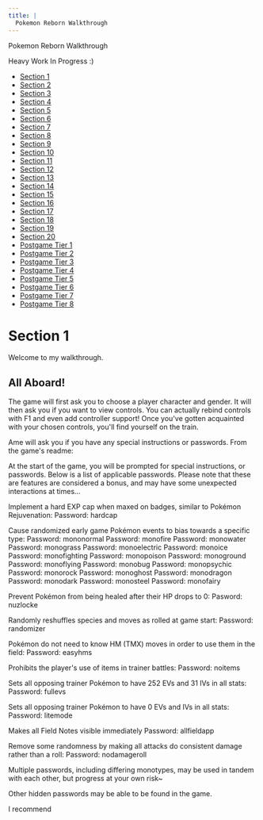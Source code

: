 ```yaml
---
title: |
  Pokemon Reborn Walkthrough
---
```


<p id="title-text">Pokemon Reborn Walkthrough </p>

Heavy Work In Progress :)

- [Section 1](#section-1)
- [Section 2](#section-2)
- [Section 3](#section-3)
- [Section 4](#section-4)
- [Section 5](#section-5)
- [Section 6](#section-6)
- [Section 7](#section-7)
- [Section 8](#section-8)
- [Section 9](#section-9)
- [Section 10](#section-10)
- [Section 11](#section-11)
- [Section 12](#section-12)
- [Section 13](#section-13)
- [Section 14](#section-14)
- [Section 15](#section-15)
- [Section 16](#section-16)
- [Section 17](#section-17)
- [Section 18](#section-18)
- [Section 19](#section-19)
- [Section 20](#section-20)
- [Postgame Tier 1](#postgame-tier-1)
- [Postgame Tier 2](#postgame-tier-2)
- [Postgame Tier 3](#postgame-tier-3)
- [Postgame Tier 4](#postgame-tier-4)
- [Postgame Tier 5](#postgame-tier-5)
- [Postgame Tier 6](#postgame-tier-6)
- [Postgame Tier 7](#postgame-tier-7)
- [Postgame Tier 8](#postgame-tier-8)

# Section 1

Welcome to my walkthrough.

## All Aboard!

The game will first ask you to choose a player character and gender. It
will then ask you if you want to view controls. You can actually rebind 
controls with F1 and even add controller support! Once you've gotten 
acquainted with your chosen controls, you'll find yourself on the train.

Ame will ask you if you have any special instructions or passwords. From the
game's readme:

<div id="quote">
At the start of the game, you will be prompted for special instructions, or
passwords. Below is a list of applicable passwords. 
Please note that these are features are considered a bonus, and may have some 
unexpected interactions at times...

Implement a hard EXP cap when maxed on badges, similar to Pokémon Rejuvenation:
	Password: hardcap

Cause randomized early game Pokémon events to bias towards a specific type:
	Password: mononormal
	Password: monofire
	Password: monowater
	Password: monograss
	Password: monoelectric
	Password: monoice
	Password: monofighting
	Password: monopoison
	Password: monoground
	Password: monoflying
	Password: monobug
	Password: monopsychic
	Password: monorock
	Password: monoghost
	Password: monodragon
	Password: monodark
	Password: monosteel
	Password: monofairy

Prevent Pokémon from being healed after their HP drops to 0:
	Pasword: nuzlocke
	
Randomly reshuffles species and moves as rolled at game start:
	Password: randomizer
	
Pokémon do not need to know HM (TMX) moves in order to use them in the field:
	Password: easyhms
	
Prohibits the player's use of items in trainer battles:
	Password: noitems
	
Sets all opposing trainer Pokémon to have 252 EVs and 31 IVs in all stats:
	Password: fullevs
	
Sets all opposing trainer Pokémon to have 0 EVs and IVs in all stats:
	Password: litemode
	
Makes all Field	Notes visible immediately
	Password: allfieldapp
	
Remove some randomness by making all attacks do consistent damage rather than a roll:
	Password: nodamageroll

Multiple passwords, including differing monotypes, may be used in tandem with 
each other, but progress at your own risk~

Other hidden passwords may be able to be found in the game.</div>

I recommend 